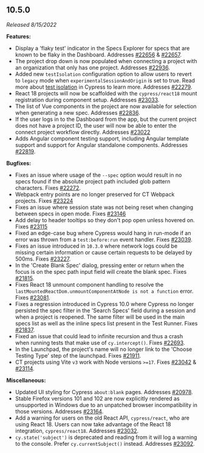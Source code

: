 ## 10.5.0

_Released 8/15/2022_

**Features:**

- Display a 'flaky test' indicator in the Specs Explorer for specs that are
  known to be flaky in the Dashboard. Addresses
  [#22656](https://github.com/cypress-io/cypress/issues/22656) &
  [#22657](https://github.com/cypress-io/cypress/issues/22657).
- The project drop down is now populated when connecting a project with an
  organization that only has one project. Addresses
  [#22936](https://github.com/cypress-io/cypress/issues/22936).
- Added new `testIsolation` configuration option to allow users to revert to
  `legacy` mode when `experimentalSessionAndOrigin` is set to true. Read more
  about [test isolation](/guides/core-concepts/test-isolation) in Cypress to
  learn more. Addresses
  [#22279](https://github.com/cypress-io/cypress/issues/22279).
- React 18 projects will now be scaffolded with the `cypress/react18` mount
  registration during component setup. Addresses
  [#23033](https://github.com/cypress-io/cypress/issues/23033).
- The list of Vue components in the project are now available for selection when
  generating a new spec. Addresses
  [#22836](https://github.com/cypress-io/cypress/issues/22836).
- If the user logs in to the Dashboard from the app, but the current project
  does not have a project ID, the user will now be able to enter the connect
  project workflow directly. Addresses
  [#23022](https://github.com/cypress-io/cypress/issues/23022)
- Adds Angular component testing support, including Angular template support and
  support for Angular standalone components. Addresses
  [#22819](https://github.com/cypress-io/cypress/issues/22819).

**Bugfixes:**

- Fixes an issue where usage of the `--spec` option would result in no specs
  found if the absolute project path included glob pattern characters. Fixes
  [#22272](https://github.com/cypress-io/cypress/issues/22272).
- Webpack entry points are no longer preserved for CT Webpack projects. Fixes
  [#23224](https://github.com/cypress-io/cypress/issues/23224)
- Fixes an issue where session state was not being reset when changing between
  specs in open mode. Fixes
  [#23146](https://github.com/cypress-io/cypress/pull/23146)
- Add delay to header tooltips so they don't pop open unless hovered on. Fixes
  [#23115](https://github.com/cypress-io/cypress/issues/23115)
- Fixed an edge-case bug where Cypress would hang in run-mode if an error was
  thrown from a `test:before:run` event handler. Fixes
  [#23039](https://github.com/cypress-io/cypress/issues/23039).
- Fixes an issue introduced in `10.3.0` where network logs could be missing
  certain information or cause certain requests to be delayed by 500ms. Fixes
  [#23227](https://github.com/cypress-io/cypress/pull/23227).
- In the 'Create Blank Spec' dialog, pressing enter or return when the focus is
  on the spec path input field will create the blank spec. Fixes
  [#21815](https://github.com/cypress-io/cypress/issues/21815).
- Fixes React 18 unmount component handling to resolve the  
  `lastMountedReactDom.unmountComponentAtNode is not a function` error. Fixes
  [#23081](https://github.com/cypress-io/cypress/issues/23081).
- Fixes a regression introduced in Cypress 10.0 where Cypress no longer persisted the spec filter in the 'Search Specs' field during a
  session and when a project is reopened. The same filter will be used in the
  main specs list as well as the inline specs list present in the Test Runner.
  Fixes [#21837](https://github.com/cypress-io/cypress/issues/21837).
- Fixed an issue that could lead to infinite recursion and thus a crash when
  running tests that make use of `cy.intercept()`. Fixes
  [#22693](https://github.com/cypress-io/cypress/issues/22693).
- In the Launchpad, the project's name will no longer link to the 'Choose
  Testing Type' step of the launchpad. Fixes
  [#21911](https://github.com/cypress-io/cypress/issues/21911).
- CT projects using Vite `v3` work with Node versions `>=17`. Fixes
  [#23042](https://github.com/cypress-io/cypress/issues/23042) &
  [#23114](https://github.com/cypress-io/cypress/issues/23114).

**Miscellaneous:**

- Updated UI styling for Cypress `about:blank` pages. Addresses
  [#20978](https://github.com/cypress-io/cypress/issues/20978).
- Stable Firefox versions 101 and 102 are now explicitly rendered as unsupported
  in Windows due to an unpatched browser incompatibility in those versions.
  Addresses [#23164](https://github.com/cypress-io/cypress/issues/23164).
- Add a warning for users on the old React API, `cypress/react`, who are using
  React 18. Users can now take advantage of the React 18 integration,
  `cypress/react18`. Addresses
  [#23032](https://github.com/cypress-io/cypress/issues/23032).
- `cy.state('subject')` is deprecated and reading from it will log a warning to
  the console. Prefer `cy.currentSubject()` instead. Addresses
  [#23092](https://github.com/cypress-io/cypress/issues/23092).

